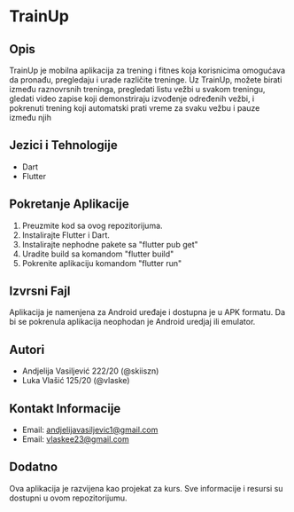 # TrainUp

## Opis

TrainUp je mobilna aplikacija za trening i fitnes koja korisnicima omogućava da pronađu, pregledaju i urade različite treninge. Uz TrainUp, možete birati između raznovrsnih treninga, pregledati listu vežbi u svakom treningu, gledati video zapise koji demonstriraju izvođenje određenih vežbi, i pokrenuti trening koji automatski prati vreme za svaku vežbu i pauze između njih

## Jezici i Tehnologije

- Dart
- Flutter

## Pokretanje Aplikacije

1. Preuzmite kod sa ovog repozitorijuma.
2. Instalirajte Flutter i Dart.
3. Instalirajte nephodne pakete sa "flutter pub get"
3. Uradite build sa komandom "flutter build"
4. Pokrenite aplikaciju komandom "flutter run"

## Izvrsni Fajl

Aplikacija je namenjena za Android uređaje i dostupna je u APK formatu. Da bi se pokrenula aplikacija neophodan je Android uredjaj ili emulator.

## Autori

- Andjelija Vasiljević 222/20 (@skiiszn)
- Luka Vlašić 125/20 (@vlaske)

## Kontakt Informacije

- Email: andjelijavasiljevic1@gmail.com
- Email: vlaskee23@gmail.com

## Dodatno

Ova aplikacija je razvijena kao projekat za kurs. Sve informacije i resursi su dostupni u ovom repozitorijumu.
